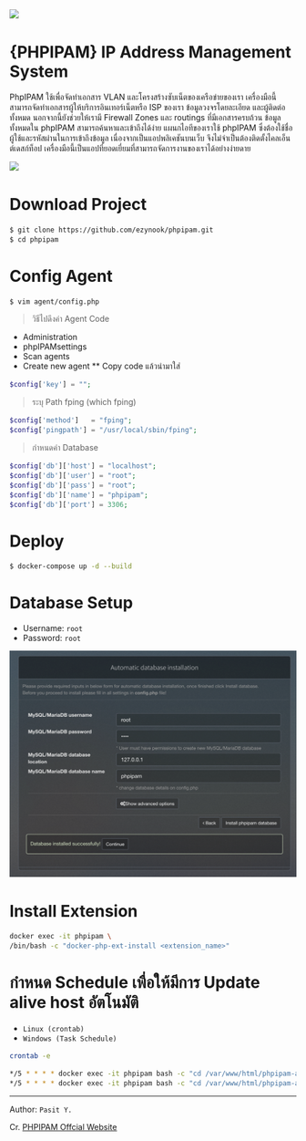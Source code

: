 <img src="https://phpipam.net/css/images/logo_icon.png" width="80">

# {PHPIPAM} IP Address Management System
PhpIPAM ใช้เพื่อจัดทำเอกสาร VLAN และโครงสร้างซับเน็ตของเครือข่ายของเรา เครื่องมือนี้สามารถจัดทำเอกสารผู้ให้บริการอินเทอร์เน็ตหรือ ISP ของเรา ข้อมูลวงจรโดยละเอียด และผู้ติดต่อทั้งหมด นอกจากนี้ยังช่วยให้เรามี Firewall Zones และ routings ที่มีเอกสารครบถ้วน ข้อมูลทั้งหมดใน phpIPAM สามารถค้นหาและเข้าถึงได้ง่าย แผนกไอทีของเราใช้ phpIPAM ซึ่งต้องใช้ชื่อผู้ใช้และรหัสผ่านในการเข้าถึงข้อมูล เนื่องจากเป็นแอปพลิเคชันบนเว็บ จึงไม่จำเป็นต้องติดตั้งไคลเอ็นต์เดสก์ท็อป เครื่องมือนี้เป็นแอปที่ยอดเยี่ยมที่สามารถจัดการงานของเราได้อย่างง่ายดาย

<img src="snapshot/main.png" width="800">

# Download Project
```bash
$ git clone https://github.com/ezynook/phpipam.git
$ cd phpipam
```
# Config Agent
```bash
$ vim agent/config.php
```
> วิธีไปดึงค่า Agent Code
* Administration
* phpIPAMsettings
* Scan agents
* Create new agent ** Copy code แล้วนำมาใส่
```php
$config['key'] = "";
```
> ระบุ Path fping (which fping)
```php
$config['method'] 	= "fping";
$config['pingpath'] = "/usr/local/sbin/fping";
```
> กำหนดค่า Database
```php
$config['db']['host'] = "localhost";
$config['db']['user'] = "root";
$config['db']['pass'] = "root";
$config['db']['name'] = "phpipam";
$config['db']['port'] = 3306;
```
# Deploy
```bash
$ docker-compose up -d --build
```
# Database Setup
* Username: ```root```
* Password: ```root```

<img src="snapshot/setup.png" width="800">

# Install Extension
```bash
docker exec -it phpipam \
/bin/bash -c "docker-php-ext-install <extension_name>"
```

# กำหนด Schedule เพื่อให้มีการ Update alive host อัตโนมัติ

* ```Linux (crontab)```
* ```Windows (Task Schedule)```
```bash
crontab -e
```
```bash
*/5 * * * * docker exec -it phpipam bash -c "cd /var/www/html/phpipam-agent; /usr/local/bin/php index.php discover"
*/5 * * * * docker exec -it phpipam bash -c "cd /var/www/html/phpipam-agent; /usr/local/bin/php index.php update"
```

---
Author: ```Pasit Y.```

Cr. [PHPIPAM Offcial Website](https://phpipam.net/)